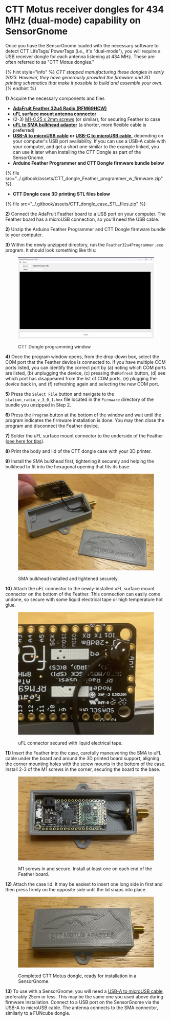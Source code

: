 # CTT Motus receiver dongles for 434 MHz (dual-mode) capability on SensorGnome

Once you have the SensorGnome loaded with the necessary software to detect CTT LifeTags/ PowerTags (i.e., it's "dual-mode"), you will require a USB receiver dongle for each antenna listening at 434 MHz. These are often referred to as "CTT Motus dongles." &#x20;

{% hint style="info" %}
_CTT stopped manufacturing these dongles in early 2023. However, they have generously provided the firmware and 3D printing schematics that make it possible to build and assemble your own._
{% endhint %}

**1)** Acquire the necessary components and files

* [**AdaFruit Feather 32u4 Radio (RFM69HCW)**](https://www.adafruit.com/product/3077)
* [**uFL surface mount antenna connector**](https://www.adafruit.com/product/1661)
* (2-3) [M1-0.25 x 2mm screws](https://www.amazon.com/uxcell-Stainless-Phillips-Furniture-Connection/dp/B0C1SCVNDZ?th=1) (or similar), for securing Feather to case
* [**uFL to SMA bulkhead adapter**](https://www.amazon.com/gp/product/B07P71FX45/ref=ox\_sc\_act\_title\_1?smid=A1TE63QTMAEOQO\&th=1) (a shorter, more flexible cable is preferred)
* [**USB-A to microUSB cable**](https://www.amazon.com/SABRENT-Charging-Android-Premium-Charger/dp/B011KMSNXM?th=1) **or** [**USB-C to microUSB cable**](https://www.adafruit.com/product/3879)**,** depending on your computer's USB port availability. If you can use a USB-A cable with your computer, and get a short one similar to the example linked, you can use it later when installing the CTT Dongle as part of the SensorGnome.
* **Arduino Feather Programmer and CTT Dongle firmware bundle below**

{% file src="../.gitbook/assets/CTT_dongle_Feather_programmer_w_firmware.zip" %}

* **CTT Dongle case 3D printing  STL files below**

{% file src="../.gitbook/assets/CTT_dongle_case_STL_files.zip" %}

**2)** Connect the AdaFruit Feather board to a USB port on your computer. The Feather board has a microUSB connection, so you'll need the USB cable.

**2)** Unzip the Arduino Feather Programmer and CTT Dongle firmware bundle to your computer.

**3)** Within the newly unzipped directory, run the `Feather32u4Programmer.exe` program. It should look something like this:

<figure><img src="../.gitbook/assets/image.png" alt=""><figcaption><p>CTT Dongle programming window</p></figcaption></figure>

**4)** Once the program window opens, from the drop-down box, select the COM port that the Feather device is connected to. If you have multiple COM ports listed, you can identify the correct port by (a) noting which COM ports are listed, (b) unplugging the device, (c) pressing the`Refresh` button, (d) see which port has disappeared from the list of COM ports, (e) plugging the device back in, and (f) refreshing again and selecting the new COM port.

**5)** Press the `Select File` button and navigate to the `station_radio_v_3_0_1.hex` file located in the `Firmware` directory of the bundle you unzipped in Step 2.

**6)** Press the `Program` button at the bottom of the window and wait until the program indicates the firmware installation is done. You may then close the program and disconnect the Feather device.

**7)** Solder the uFL surface mount connector to the underside of the Feather ([see here for tips](https://learn.adafruit.com/adafruit-feather-32u4-radio-with-rfm69hcw-module/antenna-options#ufl-antenna-2432562)).&#x20;

**8)** Print the body and lid of the CTT dongle case with your 3D printer.

**9)** Install the SMA bulkhead first, tightening it securely and helping the bulkhead to fit into the hexagonal opening that fits its base.&#x20;

<figure><img src="../.gitbook/assets/dongle_case.jpg" alt=""><figcaption><p>SMA bulkhead installed and tightened securely.</p></figcaption></figure>

**10)** Attach the uFL connector to the newly-installed uFL surface mount connector on the bottom of the Feather. This connection can easily come undone, so secure with some liquid electrical tape or high temperature hot glue.

<figure><img src="../.gitbook/assets/uFL_liquid_electrical_tape.jpg" alt=""><figcaption><p>uFL connector secured with liquid electrical tape.</p></figcaption></figure>

**11)** Insert the Feather into the case, carefully maneuvering the SMA to uFL cable under the board and around the 3D printed board support, aligning the corner mounting holes with the screw mounts in the bottom of the case. Install 2-3 of the M1 screws in the corner, securing the board to the base.

<figure><img src="../.gitbook/assets/dongle_screws_installed.jpg" alt=""><figcaption><p>M1 screws in and secure. Install at least one on each end of the Feather board.</p></figcaption></figure>

**12)** Attach the case lid. It may be easiest to insert one long side in first and then press firmly on the opposite side until the lid snaps into place.

<figure><img src="../.gitbook/assets/dongle_complete.jpg" alt=""><figcaption><p>Completed CTT Motus dongle, ready for installation in a SensorGnome.</p></figcaption></figure>

**13)** To use with a SensorGnome, you will need a [USB-A to microUSB cable](https://www.amazon.com/6in-Micro-USB-Cable-6-inches/dp/B003YKX6WM), preferably 25cm or less. This may be the same one you used above during firmware installation. Connect to a USB port on the SensorGnome via the USB-A to microUSB cable. The antenna connects to the SMA connector, similarly to a FUNcube dongle.&#x20;
